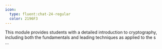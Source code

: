 ```yaml
---
icon:
  type: fluent:chat-24-regular
  color: 2196F3
---
```


This module provides students with a detailed introduction to cryptography, including both the fundamentals and leading techniques as applied to the s ... 
